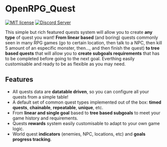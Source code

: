 # OpenRPG_Quest

[![MIT license](https://img.shields.io/badge/License-MIT-blue.svg)](https://lbesson.mit-license.org/)
[![Discord Server](https://discord.com/api/guilds/814412583988756581/embed.png)](https://discord.gg/SkYcWZrEEM)

This simple but rich featured quests system will allow you to create **any type** of quest you want! **From linear based** (and boring) quests commonly seen in many RPG games (go to certain location, then talk to a NPC, then kill 5 amount of an especific monster, then..., and then finish the quest) **to tree based quests** that will allow you to **create subgoals requirements** that has to be completed before going to the next goal. Everthing easily customisable and ready to be as flexible as you may need.

## Features

- All quests data are **datatable driven**, so you can configure all your quests from a simple table!
- A default set of common quest types implemented out of the box: **timed quests**, **chainable**, **repeatable**, **unique**, etc.
- From **linear and single goal** based to **tree based subgoals** to meet your game history and requirements.
- Quests **rewards** system easily customisable to adapt to your own game logic.
- World quest **indicators** (enemies, NPC, locations, etc) and **goals progress tracking**.
